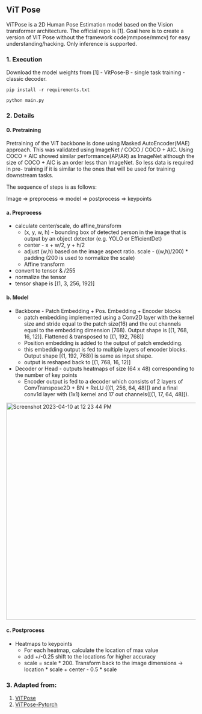 ## ViT Pose

ViTPose is a 2D Human Pose Estimation model based on the Vision transformer architecture. The official repo is [1]. Goal here is to create a version of VIT Pose without the framework code(mmpose/mmcv) for easy understanding/hacking. Only inference is supported.

### 1. Execution
Download the model weights from [1] - VitPose-B - single task training - classic decoder.

```pip install -r requirements.txt```

```python main.py```

### 2. Details

#### 0. Pretraining
Pretraining of the ViT backbone is done using Masked AutoEncoder(MAE) approach. This was validated using ImageNet / COCO / COCO + AIC. Using COCO + AIC showed similar performance(AP/AR) as ImageNet although the size of COCO + AIC is an order less than ImageNet. So less data is required in pre- training if it is similar to the ones that will be used for training downstream tasks.

The sequence of steps is as follows:

Image => preprocess => model => postprocess => keypoints

#### a. Preprocess 
-  calculate center/scale, do affine_transform
   - (x, y, w, h) - bounding box of detected person in the image that is output by an object detector (e.g. YOLO or EfficientDet)
   - center - x + w/2, y + h/2
   - adjust (w,h) based on the image aspect ratio. scale - ((w,h)/200) * padding (200 is used to normalize the scale)
   - Affine transform  
-  convert to tensor & /255
-  normalize the tensor
-  tensor shape is [(1, 3, 256, 192)]

#### b. Model
  - Backbone - Patch Embedding + Pos. Embedding + Encoder blocks
    - patch embedding implemented using a Conv2D layer with the kernel size and stride equal to the patch size(16) and the out channels equal to the embedding dimension (768). Output shape is [(1, 768, 16, 12)]. Flattened & transposed to [(1, 192, 768)]
    - Position embedding is added to the output of patch emdedding.
    - this embedding output is fed to multiple layers of encoder blocks. Output shape [(1, 192, 768)] is same as input shape.
    - output is reshaped back to [(1, 768, 16, 12)]
  - Decoder or Head - outputs heatmaps of size (64 x 48) corresponding to the number of key points
    - Encoder output is fed to a decoder which consists of 2 layers of ConvTranspose2D + BN + ReLU ([(1, 256, 64, 48)]) and a final conv1d layer with (1x1) kernel and 17 out channels([(1, 17, 64, 48)]).
  
<img width="576" alt="Screenshot 2023-04-10 at 12 23 44 PM" src="https://user-images.githubusercontent.com/2610866/230844903-fd0d0ccb-19ba-4cc3-b63b-a7cf9c22e97e.png">


#### c. Postprocess
   - Heatmaps to keypoints
     - For each heatmap, calculate the location of max value
     - add +/-0.25 shift to the locations for higher accuracy
     - scale = scale * 200. Transform back to the image dimensions -> location * scale + center - 0.5 * scale

### 3. Adapted from:
 1. [ViTPose](https://github.com/ViTAE-Transformer/ViTPose) 
 2. [ViTPose-Pytorch](https://github.com/gpastal24/ViTPose-Pytorch)
